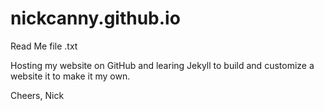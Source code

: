 # nickcanny.github.io
Read Me file .txt

Hosting my website on GitHub and learing Jekyll to build and customize a website it to make it my own.

Cheers,
Nick
